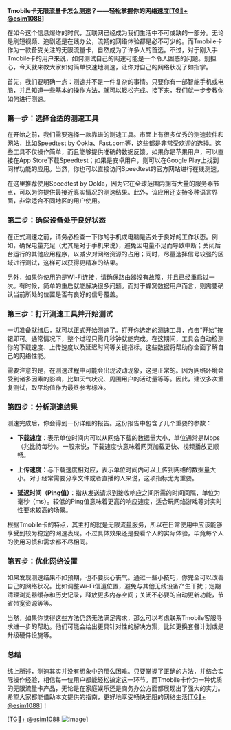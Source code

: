 **Tmobile卡无限流量卡怎么测速？——轻松掌握你的网络速度[[TG💪+ @esim1088](https://t.me/s/esim1088)]**

在如今这个信息爆炸的时代，互联网已经成为我们生活中不可或缺的一部分。无论是刷短视频、追剧还是在线办公，流畅的网络体验都是必不可少的。而Tmobile卡作为一款备受关注的无限流量卡，自然成为了许多人的首选。不过，对于刚入手Tmobile卡的用户来说，如何测试自己的网速可能是一个令人困惑的问题。别担心，今天就来教大家如何简单快速地测速，让你对自己的网络状况了如指掌。

首先，我们要明确一点：测速并不是一件复杂的事情。只要你有一部智能手机或电脑，并且知道一些基本的操作方法，就可以轻松完成。接下来，我们就一步步教你如何进行测速。

### **第一步：选择合适的测速工具**

在开始之前，我们需要选择一款靠谱的测速工具。市面上有很多优秀的测速软件和网站，比如Speedtest by Ookla、Fast.com等，这些都是非常受欢迎的选择。这些工具不仅操作简单，而且能够提供准确的数据反馈。如果你是苹果用户，可以直接在App Store下载Speedtest；如果是安卓用户，则可以在Google Play上找到同样功能的应用。当然，你也可以直接访问Speedtest的官方网站进行在线测速。

在这里推荐使用Speedtest by Ookla，因为它在全球范围内拥有大量的服务器节点，可以为你提供最接近真实情况的测速结果。此外，该应用还支持多种语言界面，非常适合不同地区的用户使用。

### **第二步：确保设备处于良好状态**

在正式测速之前，请务必检查一下你的手机或电脑是否处于良好的工作状态。例如，确保电量充足（尤其是对于手机来说），避免因电量不足而导致中断；关闭后台运行的其他应用程序，以减少对网络资源的占用；同时，尽量选择信号较强的区域进行测试，这样可以获得更精准的结果。

另外，如果你使用的是Wi-Fi连接，请确保路由器没有故障，并且已经重启过一次。有时候，简单的重启就能解决很多问题。而对于蜂窝数据用户而言，则需要确认当前所处的位置是否有良好的信号覆盖。

### **第三步：打开测速工具并开始测试**

一切准备就绪后，就可以正式开始测速了。打开你选定的测速工具，点击“开始”按钮即可。通常情况下，整个过程只需几秒钟就能完成。在这期间，工具会自动检测你的下载速度、上传速度以及延迟时间等关键指标。这些数据将帮助你全面了解自己的网络性能。

需要注意的是，在测速过程中可能会出现波动现象，这是正常的。因为网络环境会受到诸多因素的影响，比如天气状况、周围用户的活动量等等。因此，建议多次重复测试，取平均值作为最终参考标准。

### **第四步：分析测速结果**

测速完成后，你会得到一份详细的报告。这份报告中包含了几个重要的参数：

- **下载速度**：表示单位时间内可以从网络下载的数据量大小，单位通常是Mbps（兆比特每秒）。一般来说，下载速度快意味着网页加载更快、视频播放更顺畅。
  
- **上传速度**：与下载速度相对应，表示单位时间内可以上传到网络的数据量大小。对于经常需要分享文件或者直播的人来说，这项指标尤为重要。

- **延迟时间（Ping值）**：指从发送请求到接收响应之间所需的时间间隔，单位为毫秒（ms）。较低的Ping值意味着更高的响应速度，适合玩网络游戏等对实时性要求较高的场景。

根据Tmobile卡的特点，其主打的就是无限流量服务，所以在日常使用中应该能够享受到较为稳定的网速表现。不过具体效果还是要看个人的实际体验，毕竟每个人的使用习惯和需求都不尽相同。

### **第五步：优化网络设置**

如果发现测速结果不如预期，也不要灰心丧气。通过一些小技巧，你完全可以改善自己的网络状况。比如调整Wi-Fi信道位置，避免与其他无线设备产生干扰；定期清理浏览器缓存和历史记录，释放更多内存空间；关闭不必要的自动更新功能，节省带宽资源等等。

当然，如果你觉得这些方法仍然无法满足需求，那么可以考虑联系Tmobile客服寻求进一步的帮助。他们可能会给出更具针对性的解决方案，比如更换套餐计划或是升级硬件设施等。

### **总结**

综上所述，测速其实并没有想象中的那么困难。只要掌握了正确的方法，并结合实际操作经验，相信每一位用户都能轻松搞定这一环节。而Tmobile卡作为一种优质的无限流量卡产品，无论是在家庭娱乐还是商务办公方面都展现出了强大的实力。希望大家都能借助本文提供的指南，更好地享受畅快无阻的网络生活[[TG💪+ @esim1088](https://t.me/s/esim1088)]！

[[TG💪+ @esim1088](https://t.me/s/esim1088) ![Image](https://i.postimg.cc/4NQfJmqS/Snipaste-2025-05-13-00-14-12.png)]